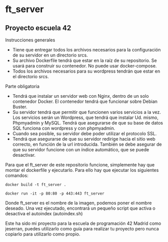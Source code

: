 # ft_server

## Proyecto escuela 42
Instrucciones generales
- Tiene que entregar todos los archivos necesarios para la configuración de su servidor en un directorio srcs. 
- Su archivo Dockerfile tendrá que estar en la raíz de su repositorio. Se usará para construir su contenedor. No puede usar docker-compose.
- Todos los archivos necesarios para su wordpress tendrán que estar en el directorio srcs. 

Parte obligatoria 
- Tendrá que instalar un servidor web con Nginx, dentro de un solo contenedor Docker. El contenedor tendrá que funcionar sobre Debian Buster. 
- Su servidor tendrá que permitir que funcionen varios servicios a la vez. Los servicios serán un Wordpress, que tendrá que instalar Ud. mismo, Phpmyadmin y MySQL. Tendrá que asegurarse de que su base de datos SQL funciona con wordpress y con phpmyadmin.
- Cuando sea posible, su servidor debe poder utilizar el protocolo SSL. 
- Tendrá que asegurarse de que su servidor redirige hacia el sitio web correcto, en función de la url introducida. También se debe asegurar de que su servidor funcione con un índice automático, que se puede desactivar.
  
Para que el ft_server de este repositorio funcione, simplemente hay que montar el dockerfile y ejecutarlo. Para ello hay que ejecutar los siguientes comandos:

  ```docker build -t ft_server .```

  ```docker run -it -p 80:80 -p 443:443 ft_server```

Donde ft_server es el nombre de la imagen, podemos poner el nombre deseado. Una vez ejecutado, encontrará un pequeño script que activa o desactiva el autoindex (autoindex.sh)

Este ha sido mi proyecto para la escuela de programación 42 Madrid como jeserran, puedes utilizarlo como guía para realizar tu proyecto pero nunca copiarlo para utilizarlo como propio.

